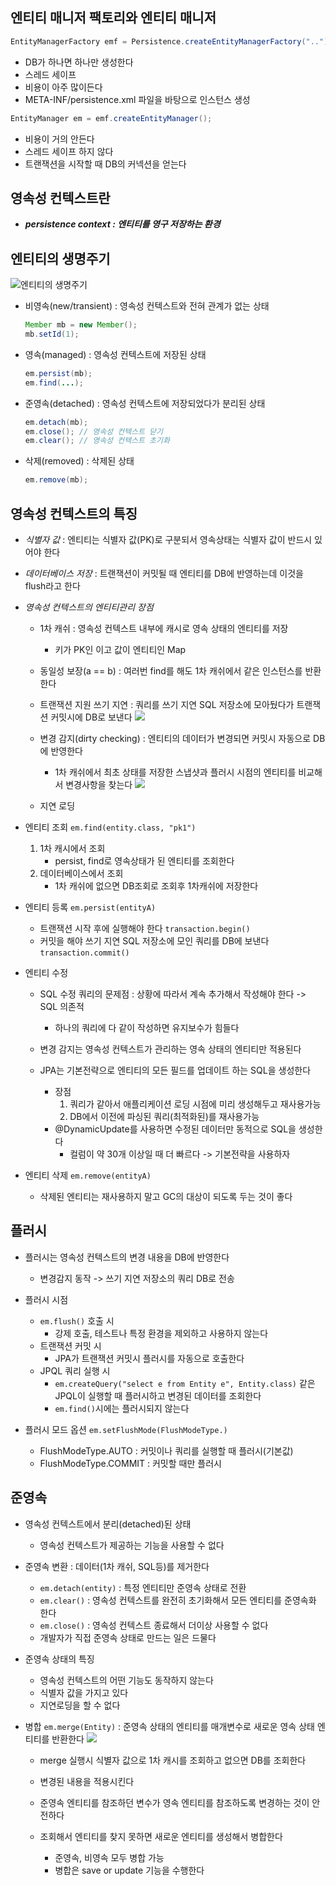 ## 엔티티 매니저 팩토리와 엔티티 매니저
``` java
EntityManagerFactory emf = Persistence.createEntityManagerFactory("..");
```
- DB가 하나면 하나만 생성한다
- 스레드 세이프
- 비용이 아주 많이든다
- META-INF/persistence.xml 파일을 바탕으로 인스턴스 생성


```java
EntityManager em = emf.createEntityManager();
```
- 비용이 거의 안든다
- 스레드 세이프 하지 않다
- 트랜잭션을 시작할 때 DB의 커넥션을 얻는다


## 영속성 컨텍스트란
- ***persistence context : 엔티티를 영구 저장하는 환경***

## 엔티티의 생명주기
![엔티티의 생명주기](https://ultrakain.gitbooks.io/jpa/content/chapter3/images/JPA_3_2.png)

- 비영속(new/transient) : 영속성 컨텍스트와 전혀 관계가 없는 상태
    ```java
    Member mb = new Member();
    mb.setId(1);
    ```
- 영속(managed) : 영속성 컨텍스트에 저장된 상태
    ```java
    em.persist(mb);
    em.find(...);
    ```
    
- 준영속(detached) : 영속성 컨텍스트에 저장되었다가 분리된 상태
    ```java
    em.detach(mb);
    em.close(); // 영속성 컨텍스트 닫기
    em.clear(); // 영속성 컨텍스트 초기화
    ```

- 삭제(removed) : 삭제된 상태
    ```java
    em.remove(mb);
    ```
    

## 영속성 컨텍스트의 특징
- *식별자 값* : 엔티티는 식별자 값(PK)로 구분되서 영속상태는 식별자 값이 반드시 있어야 한다
- *데이터베이스 저장* : 트랜잭션이 커밋될 때 엔티티를 DB에 반영하는데 이것을 flush라고 한다
- *영속성 컨텍스트의 엔티티관리 장점* 
    - 1차 캐쉬 : 영속성 컨텍스트 내부에 캐시로 영속 상태의 엔티티를 저장
        - 키가 PK인 이고 값이 엔티티인 Map
    - 동일성 보장(a == b) : 여러번 find를 해도 1차 캐쉬에서 같은 인스턴스를 반환한다
    - 트랜잭션 지원 쓰기 지연 : 쿼리를 쓰기 지연 SQL 저장소에 모아뒀다가 트랜잭션 커밋시에 DB로 보낸다
        ![](https://velog.velcdn.com/cloudflare/seungho1216/06fb89f1-62dd-4447-81f0-66d469e0c5b2/%EC%98%81%EC%86%8D%EC%BB%A8%ED%85%8D%EC%8A%A4%ED%8A%B8%EC%A0%84%EC%B2%B4.png)
    - 변경 감지(dirty checking) : 엔티티의 데이터가 변경되면 커밋시 자동으로 DB에 반영한다
        - 1차 캐쉬에서 최초 상태를 저장한 스냅샷과 플러시 시점의 엔티티를 비교해서 변경사항을 찾는다
        ![](https://img1.daumcdn.net/thumb/R800x0/?scode=mtistory2&fname=https%3A%2F%2Fblog.kakaocdn.net%2Fdn%2FdG1iTX%2FbtqFa7GzKP5%2FtCELwKVoc1dz9DgjNN58CK%2Fimg.png)
        
    - 지연 로딩

- 엔티티 조회 `em.find(entity.class, "pk1")` 
    1. 1차 캐시에서 조회
        - persist, find로 영속상태가 된 엔티티를 조회한다
    2. 데이터베이스에서 조회
        - 1차 캐쉬에 없으면 DB조회로 조회후 1차캐쉬에 저장한다
    
- 엔티티 등록 `em.persist(entityA)`
    - 트랜잭션 시작 후에 실행해야 한다 `transaction.begin()`
    - 커밋을 해야 쓰기 지연 SQL 저장소에 모인 쿼리를 DB에 보낸다 `transaction.commit()`
    
- 엔티티 수정
    - SQL 수정 쿼리의 문제점 : 상황에 따라서 계속 추가해서 작성해야 한다 -> SQL 의존적
        - 하나의 쿼리에 다 같이 작성하면 유지보수가 힘들다

    - 변경 감지는 영속성 컨텍스트가 관리하는 영속 상태의 엔티티만 적용된다
    - JPA는 기본전략으로 엔티티의 모든 필드를 업데이트 하는 SQL을 생성한다
        - 장점
            1. 쿼리가 같아서 애플리케이션 로딩 시점에 미리 생성해두고 재사용가능
            2. DB에서 이전에 파싱된 쿼리(최적화된)를 재사용가능
        - @DynamicUpdate를 사용하면 수정된 데이터만 동적으로 SQL을 생성한다
            - 컬럼이 약 30개 이상일 때 더 빠르다 -> 기본전략을 사용하자

- 엔티티 삭제 `em.remove(entityA)`
    - 삭제된 엔티티는 재사용하지 말고 GC의 대상이 되도록 두는 것이 좋다

## 플러시
- 플러시는 영속성 컨텍스트의 변경 내용을 DB에 반영한다
    - 변경감지 동작 -> 쓰기 지연 저장소의 쿼리 DB로 전송 
- 플러시 시점
    - `em.flush()` 호출 시
        - 강제 호출, 테스트나 특정 환경을 제외하고 사용하지 않는다
    - 트랜잭션 커밋 시
        - JPA가 트랜잭션 커밋시 플러시를 자동으로 호출한다
    - JPQL 쿼리 실행 시 
        - `em.createQuery("select e from Entity e", Entity.class)` 같은 JPQL이 실행할 때 플러시하고 변경된 데이터를 조회한다
        - `em.find()`시에는 플러시되지 않는다

- 플러시 모드 옵션 `em.setFlushMode(FlushModeType.)`
    - FlushModeType.AUTO : 커밋이나 쿼리를 실행할 때 플러시(기본값)
    - FlushModeType.COMMIT : 커밋할 때만 플러시

     
## 준영속
- 영속성 컨텍스트에서 분리(detached)된 상태
    - 영속성 컨텍스트가 제공하는 기능을 사용할 수 없다

- 준영속 변환 : 데이터(1차 캐쉬, SQL등)를 제거한다
    - `em.detach(entity)` : 특정 엔티티만 준영속 상태로 전환
    - `em.clear()` : 영속성 컨텍스트를 완전히 초기화해서 모든 엔티티를 준영속화 한다
    - `em.close()` : 영속성 컨텍스트 종료해서 더이상 사용할 수 없다
    - 개발자가 직접 준영속 상태로 만드는 일은 드물다

- 준영속 상태의 특징
    - 영속성 컨텍스트의 어떤 기능도 동작하지 않는다
    - 식별자 값을 가지고 있다
    - 지연로딩을 할 수 없다

- 병합 `em.merge(Entity)` : 준영속 상태의 엔티티를 매개변수로 새로운 영속 상태 엔티티를 반환한다
    ![](https://blog.kakaocdn.net/dn/toLIq/btqBBViAn5G/bbF90GjZgP0VbzxkSl9er0/img.png)
    - merge 실행시 식별자 값으로 1차 캐시를 조회하고 없으면 DB를 조회한다
    - 변경된 내용을 적용시킨다
    - 준영속 엔티티를 참조하던 변수가 영속 엔티티를 참조하도록 변경하는 것이 안전하다

    - 조회해서 엔티티를 찾지 못하면 새로운 엔티티를 생성해서 병합한다
        - 준영속, 비영속 모두 병합 가능
        - 병합은 save or update 기능을 수행한다
    
